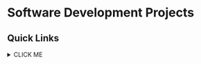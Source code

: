 # Software Development Projects

## Quick Links

<details><summary>CLICK ME</summary>
<p>

1. Database
2. Other


</p>
</details>
</details>
